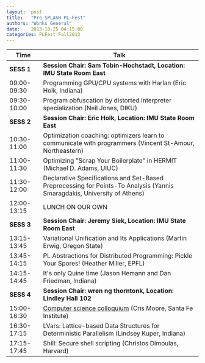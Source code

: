 ```yaml
--- 
layout:  post 
title:   "Pre-SPLASH PL-Fest"
authors: "Wonks General" 
date:    2013-10-25 04:15:00 
categories: PLFest Fall2013
--- 
```


| Time          | Talk                                                               |
|---------------|--------------------------------------------------------------------|
| **SESS 1** | **Session Chair: Sam Tobin-Hochstadt, Location: IMU State Room East** |
| 09:00-09:30   |  Programming GPU/CPU systems with Harlan (Eric Holk, Indiana)      |
| 09:30-10:00   |  Program obfuscation by distorted interpreter specialization (Neil Jones, DIKU) |
| **SESS 2** | **Session Chair: Eric Holk, Location: IMU State Room East** |
| 10:30-11:00   | Optimization coaching: optimizers learn to communicate with programmers (Vincent St-Amour, Northeastern) |
| 11:00-11:30   | Optimizing "Scrap Your Boilerplate" in HERMIT (Michael D. Adams, UIUC) |
| 11:30-12:00   | Declarative Specifications and Set-Based Preprocessing for Points-To Analysis (Yannis Smaragdakis, University of Athens) |
| 12:00-13:15 | LUNCH ON OUR OWN |
| **SESS 3** | **Session Chair: Jeremy Siek, Location: IMU State Room East** |
| 13:15-13:45 | Variational Unification and Its Applications (Martin Erwig, Oregon State) |
| 13:45-14:15 | PL Abstractions for Distributed Programming: Pickle Your Spores! (Heather Miller, EPFL) |
| 14:15-14:45 | It's only Quine time (Jason Hemann and Dan Friedman, Indiana) |
| **SESS 4** | **Session Chair: wren ng thorntonk, Location: Lindley Hall 102** |
| 15:00-16:30 | [Computer science colloquium](https://onestart.iu.edu/ccl-prd/EventMaintenance.do?methodToCall=viewEvent&eventId=7098710&pubCalId=GRP1557) (Cris Moore, Santa Fe Institute) |
| 16:30-17:15 | LVars: Lattice-based Data Structures for Deterministic Parallelism (Lindsey Kuper, Indiana) |
| 17:15-17:45 | Shill: Secure shell scripting (Christos Dimoulas, Harvard) |

